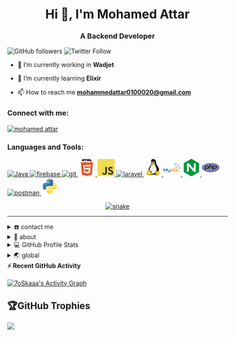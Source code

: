 <h1 align="center">Hi 👋, I'm Mohamed Attar</h1>
<h3 align="center">A Backend Developer</h3>

![GitHub followers](https://img.shields.io/github/followers/MohammedElattar?style=social)
![Twitter Follow](https://img.shields.io/twitter/follow/MohammedElattar?style=social)

- 🔭 I’m currently working in **Wadjet**

- 🌱 I’m currently learning **Elixir**

- 📫 How to reach me **mohammedattar0100020@gmail.com**

<h3 align="left">Connect with me:</h3>
<p align="left">
<a href="https://www.linkedin.com/in/mohamed-attar-backend" target="blank"><img align="center" src="https://raw.githubusercontent.com/rahuldkjain/github-profile-readme-generator/master/src/images/icons/Social/linked-in-alt.svg" alt="mohamed attar" height="30" width="40" /></a>
</p>

<h3 align="left">Languages and Tools:</h3>
<p align="left"> 
  <a href="https://www.java.com" target="_blank" rel="noreferrer"> 
      <img src="https://cdn.jsdelivr.net/gh/devicons/devicon@latest/icons/java/java-original-wordmark.svg" alt="Java" width="50" height="50" />
  </a> 
  <a href="https://firebase.google.com/" target="_blank" rel="noreferrer"> <img src="https://www.vectorlogo.zone/logos/firebase/firebase-icon.svg" alt="firebase" width="40" height="40"/> 
  </a> 
  <a href="https://git-scm.com/" target="_blank" rel="noreferrer"> 
    <img src="https://www.vectorlogo.zone/logos/git-scm/git-scm-icon.svg" alt="git" width="40" height="40"/> 
  </a> 
  <a href="https://www.w3.org/html/" target="_blank" rel="noreferrer"> 
    <img src="https://raw.githubusercontent.com/devicons/devicon/master/icons/html5/html5-original-wordmark.svg" alt="html5" width="40" height="40"/> 
  </a> 
  <a href="https://developer.mozilla.org/en-US/docs/Web/JavaScript" target="_blank" rel="noreferrer"> 
    <img src="https://raw.githubusercontent.com/devicons/devicon/master/icons/javascript/javascript-original.svg" alt="javascript" width="40" height="40"/> 
  </a> 
  <a href="https://laravel.com/" target="_blank" rel="noreferrer"> 
    <img src="https://cdn.worldvectorlogo.com/logos/laravel-2.svg" alt="laravel" width="40" height="40"/> 
  </a> 
  <a href="https://www.linux.org/" target="_blank" rel="noreferrer"> 
    <img src="https://raw.githubusercontent.com/devicons/devicon/master/icons/linux/linux-original.svg" alt="linux" width="40" height="40"/> 
  </a> 
  <a href="https://www.mysql.com/" target="_blank" rel="noreferrer"> 
    <img src="https://raw.githubusercontent.com/devicons/devicon/master/icons/mysql/mysql-original-wordmark.svg" alt="mysql" width="40" height="40"/> 
  </a> 
  <a href="https://www.nginx.com" target="_blank" rel="noreferrer"> 
    <img src="https://raw.githubusercontent.com/devicons/devicon/master/icons/nginx/nginx-original.svg" alt="nginx" width="40" height="40"/> 
  </a> 
  <a href="https://www.php.net" target="_blank" rel="noreferrer"> 
    <img src="https://raw.githubusercontent.com/devicons/devicon/master/icons/php/php-original.svg" alt="php" width="40" height="40"/> 
  </a> 
  <a href="https://postman.com" target="_blank" rel="noreferrer"> 
    <img src="https://www.vectorlogo.zone/logos/getpostman/getpostman-icon.svg" alt="postman" width="40" height="40"/> 
  </a> 
  <a href="https://www.python.org" target="_blank" rel="noreferrer"> 
    <img src="https://raw.githubusercontent.com/devicons/devicon/master/icons/python/python-original.svg" alt="python" width="40" height="40"/> 
  </a> 
</p>

<div align="center">
  <a href="">
  <img  src="https://github.com/ahmedeid46/ahmedeid46/blob/main/resources/img/grid-snake.svg"
       alt="snake" /></a>
</div>

-----
<details>
  <summary>☎️ contact me</summary>
<div>
  <samp>
    <h2 align="center">you can reach me by:</h2>
    <p align="center">
      <br/>
      <a href="hhttps://www.linkedin.com/in/mohamed-attar-backend" target="blank"><img align="center"
         src="https://img.shields.io/badge/linkedin-%231DA1F2.svg?style=for-the-badge&logo=linkedin&logoColor=white"
         alt="mohamed-attar-backend" height="30"/></a>
      <a href="https://www.facebook.com/Mohamed.Ahmed.Attar" target="blank"><img align="center"
         src="https://img.shields.io/badge/facebook-4267B2.svg?style=for-the-badge&logo=facebook&logoColor=white"
         alt="mohamed-attar-backend" height="30"/></a>
      <a href="mailto:mohammedattar0100020@gmail.com" target="blank"><img align="center"
         src="https://img.shields.io/badge/gmail-EA4335.svg?style=for-the-badge&logo=gmail&logoColor=white"
         alt="azzar" height="30"/></a>
    </p>
  <p align="center">
      <a href="https://wa.me/+201006131248" target="blank"><img align="center"
         src="https://img.shields.io/badge/whatsapp-4B7F1.svg?style=for-the-badge&logo=whatsapp&logoColor=white"
         alt="mohamedattar" height="30"/></a>
      <br>
    </p>
  </samp>
</div>
</details>

<details>
  <summary>🧮 about</summary>
<div>
<samp>
<h2 align="center">About this Account</h2>
 <p align="center">
  <a href="github.com/MohammedElattar" target="blank"><img align="center" 
     src="https://komarev.com/ghpvc/?username=MohammedElattar&style=for-the-badge&label=PROFILE+VIEWS" height="25"
     alt="views count" /></a>
  <p align="center">
  <a href="https://www.codefactor.io/repository/github/MohammedElattar/egyptian-einvoicing-ereceipt"><img align="center"
     src="[https://www.codefactor.io/repository/github/1999azzar/1999azzar/badge/main](https://www.codefactor.io/repository/github/MohammedElattar/egyptian-einvoicing-ereceipt/badge)" height="25"
     alt="CodeFactor" /></a>
  
  </p>
 
  <a href="github.com/MohammedElattar"><img align="center"
     src="https://forthebadge.com/images/badges/works-on-my-machine.svg" height="25"
     alt="work on my machine" /></a>
 </p>
 </samp>
</div>
</details>
  
<details> 
  <summary>💻 GitHub Profile Stats</summary>
  <div>
  <samp>
    <h2 align="center"> Github stats </h2>
      <br/>
    <details open>
  <summary><h3>Languages</h3></summary>
            <p align="center">
        <a href="https://github.com/MohammedElattar/">
          <img src="https://github-readme-stats.vercel.app/api/top-langs/?username=MohammedElattar&langs_count=6&theme=gruvbox&layout=compact&hide_border=true"
          alt="MohammedElattar :: overall Top Langs " /></a>
      </p>
        <p align="center">
          <a href="https://github.com/MohammedElattar/">
          <img width="45%" src="https://github-profile-summary-cards.vercel.app/api/cards/repos-per-language?username=MohammedElattar&theme=gruvbox&layout=compact&hide_border=true"
          alt="MohammedElattar :: Top Langs by repo" />
          <img width="45%" src="https://github-profile-summary-cards.vercel.app/api/cards/most-commit-language?username=MohammedElattar&theme=gruvbox&layout=compact&hide_border=true"
          alt="MohammedElattar :: Top Langs by commit" />
          </a>
        </p>
</details>
    <details open>
  <summary><h3>stasistic</h3></summary>
        <p align="center">
          <a href="https://github.com/MohammedElattar/">
          <img width="49.5%" src="https://github-readme-stats.vercel.app/api?username=MohammedElattar&show_icons=true&theme=gruvbox&hide_border=true" />
          <img width="49.5%" src="https://github-readme-streak-stats.herokuapp.com/?user=MohammedElattar&theme=gruvbox&hide_border=true" />
          </a>
       </p>
     <br>
     </samp>
  </div>    
</details>
  
<details>
  <summary>🌏 global</summary>
  <br/>
  <details open>
  <summary>👷‍♂️ create your own custom badge</summary>
  <div>
  <samp>
    <h2 align="center">u can try using these website for creating your own custom badge</h2>
    <p align="center">
      <a href="https://forthebadge.com/generator/" target="blank">
        <img src="https://forthebadge.com/images/mark.svg" img align="center" height="50"
        alt="for the badge"/></a>        
      <a href="https://badgen.net/" target="blank">
        <img src="https://badgen.net/static/favicon.png" img align="center" height="50"
        alt="badgen"/></a>
      <a href="https://shields.io/" target="blank">
        <img src="https://raw.githubusercontent.com/badges/shields/master/readme-logo.svg" img align="center" height="50"
        alt="shields.io"/></a>
    </p>
    </samp>
  </div>
</details> 
<br/>
</details> 

<summary><b>⚡ Recent GitHub Activity</b></summary>
  <br/>
   <a href="https://github.com/MohammedElattar"><img alt="7oSkaaa's Activity Graph" src="https://activity-graph.herokuapp.com/graph?username=MohammedElattar&custom_title=MohammedElattar's%20Contribution%20Graph&theme=react-dark" /></a>
  <br/>

## 🏆GitHub Trophies
![](https://github-profile-trophy.vercel.app/?username=MohammedElattar&theme=onedark&no-frame=true&no-bg=true&margin-w=4)

